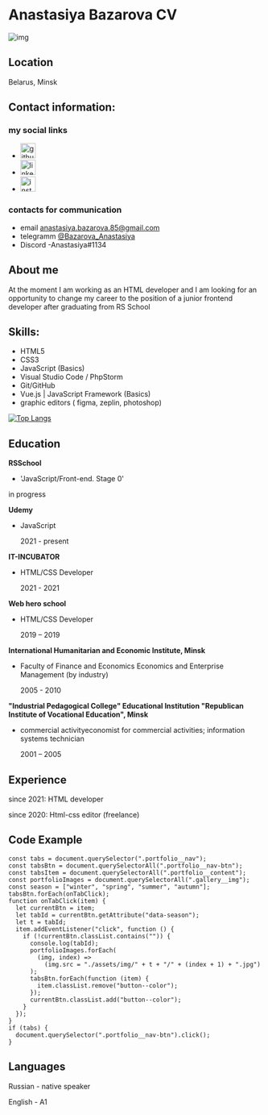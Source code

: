 # Anastasiya Bazarova CV

![img](https://avatars.githubusercontent.com/u/50262635?s=400&u=98013719a24ff125588859cef337eff01492c6fb&v=4)

## Location

Belarus, Minsk

## Contact information:

### my social links

- [<img src='https://cdn.jsdelivr.net/npm/simple-icons@3.0.1/icons/github.svg' alt='github' height='30'>](https://github.com/BazarovaAnastasiya)
- [<img src='https://cdn.jsdelivr.net/npm/simple-icons@3.0.1/icons/linkedin.svg' alt='linkedin' height='30'>](https://www.linkedin.com/in/anastasiya-bazarova-9a9043172/)
- [<img src='https://cdn.jsdelivr.net/npm/simple-icons@3.0.1/icons/instagram.svg' alt='instagram' height='30'>](https://www.instagram.com/bazarova_anastasiya_it/)

### contacts for communication

- email [anastasiya.bazarova.85@gmail.com](href="mailto:anastasiya.bazarova.85@gmail.com)
- telegramm [@Bazarova_Anastasiya](https://tlgg.ru/Bazarova_Anastasiya/)
- Discord -Anastasiya#1134

## About me

At the moment I am working as an HTML developer and I am looking for an opportunity to change my career to the position of a junior frontend developer after graduating from RS School

## Skills:

- HTML5
- CSS3
- JavaScript (Basics)
- Visual Studio Code / PhpStorm
- Git/GitHub
- Vue.js | JavaScript Framework (Basics)
- graphic editors ( figma, zeplin, photoshop)

[![Top Langs](https://github-readme-stats.vercel.app/api/top-langs/?username=BazarovaAnastasiya)](https://github.com/anuraghazra/github-readme-stats&theme=dark)

## Education

**RSSchool**

- 'JavaScript/Front-end. Stage 0'

in progress

**Udemy**

- JavaScript

  2021 - present

**IT-INCUBATOR**

- HTML/CSS Developer

  2021 - 2021

**Web hero school**

- HTML/CSS Developer

  2019 – 2019

**International Humanitarian and Economic Institute, Minsk**

- Faculty of Finance and Economics Economics and Enterprise Management (by industry)

  2005 - 2010

**"Industrial Pedagogical College" Educational Institution "Republican Institute of Vocational Education", Minsk**

- commercial activityeconomist for commercial activities; information systems technician

  2001 – 2005

## Experience

since 2021: HTML developer

since 2020: Html-css editor (freelance)

## Code Example

```
const tabs = document.querySelector(".portfolio__nav");
const tabsBtn = document.querySelectorAll(".portfolio__nav-btn");
const tabsItem = document.querySelectorAll(".portfolio__content");
const portfolioImages = document.querySelectorAll(".gallery__img");
const season = ["winter", "spring", "summer", "autumn"];
tabsBtn.forEach(onTabClick);
function onTabClick(item) {
  let currentBtn = item;
  let tabId = currentBtn.getAttribute("data-season");
  let t = tabId;
  item.addEventListener("click", function () {
    if (!currentBtn.classList.contains("")) {
      console.log(tabId);
      portfolioImages.forEach(
        (img, index) =>
          (img.src = "./assets/img/" + t + "/" + (index + 1) + ".jpg")
      );
      tabsBtn.forEach(function (item) {
        item.classList.remove("button--color");
      });
      currentBtn.classList.add("button--color");
    }
  });
}
if (tabs) {
  document.querySelector(".portfolio__nav-btn").click();
}
```

## Languages

Russian - native speaker

English - A1
